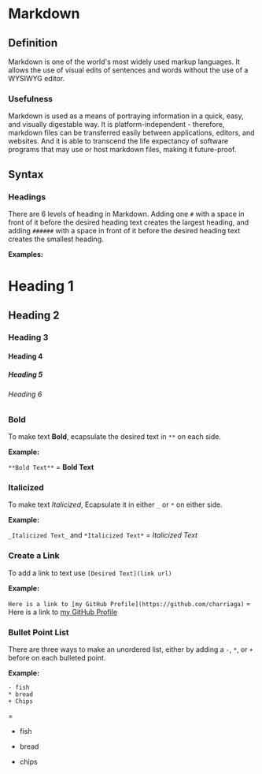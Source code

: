 # Markdown
## Definition
Markdown is one of the world's most widely used markup languages. It allows the use of visual edits of sentences and words without the use of a WYSIWYG editor.
### Usefulness
Markdown is used as a means of portraying information in a quick, easy, and visually digestable way. It is platform-independent - therefore, markdown files can be transferred easily between applications, editors, and websites. And it is able to transcend the life expectancy of software programs that may use or host markdown files, making it future-proof.
## Syntax
### Headings
There are 6 levels of heading in Markdown. Adding one `#` with a space in front of it before the desired heading text creates the largest heading, and adding `######` with a space in front of it before the desired heading text creates the smallest heading.

**Examples:**
# Heading 1
## Heading 2
### Heading 3
#### Heading 4
##### Heading 5
###### Heading 6

### Bold
To make text **Bold**, ecapsulate the desired text in `**` on each side.

**Example:**

`**Bold Text**` = **Bold Text**

### Italicized
To make text *Italicized*, Ecapsulate it in either `_` or `*` on either side.

**Example:**

`_Italicized Text_` and `*Italicized Text*` = *Italicized Text*

### Create a Link

To add a link to text use `[Desired Text](link url)`

**Example:**

`Here is a link to [my GitHub Profile](https://github.com/charriaga)` = Here is a link to [my GitHub Profile](https://github.com/charriaga)

### Bullet Point List

There are three ways to make an unordered list, either by adding a `-`, `*`, or `+` before on each bulleted point.

**Example:**

```
- fish
* bread
+ Chips
```
=
- fish
* bread
+ chips
